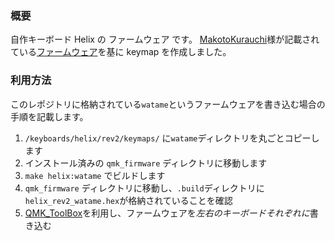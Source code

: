### 概要

自作キーボード Helix の ファームウェア です。
[MakotoKurauchi](https://github.com/MakotoKurauchi)様が記載されている[ファームウェア](https://github.com/MakotoKurauchi/helix/blob/master/Doc/firmware_jp.md)を基に keymap を作成しました。

### 利用方法

このレポジトリに格納されている`watame`というファームウェアを書き込む場合の手順を記載します。

1. `/keyboards/helix/rev2/keymaps/` に`watame`ディレクトリを丸ごとコピーします
2. インストール済みの `qmk_firmware` ディレクトリに移動します
3. `make helix:watame` でビルドします
4. `qmk_firmware` ディレクトリに移動し、`.build`ディレクトリに`helix_rev2_watame.hex`が格納されていることを確認
5. [QMK_ToolBox](https://github.com/qmk/qmk_toolbox/releases)を利用し、ファームウェアを*左右のキーボードそれぞれに*書き込む
